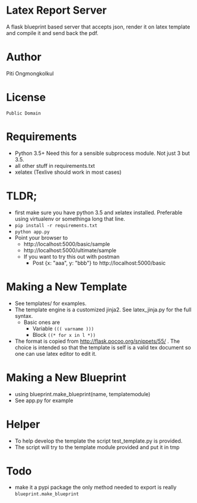 # Latex Report Server

A flask blueprint based server that accepts json, render it on latex template and compile it and send back the pdf.

# Author
Piti Ongmongkolkul

# License

	Public Domain

# Requirements

* Python 3.5+ Need this for a sensible subprocess module. Not just 3 but 3.5.
* all other stuff in requirements.txt
* xelatex (Texlive should work in most cases)
	
# TLDR;

* first make sure you have python 3.5 and xelatex installed. Preferable using virtualenv or somethinga long that line.
* `pip install -r requirements.txt`
* `python app.py`
* Point your browser to 
	* http://localhost:5000/basic/sample
	* http://localhost:5000/ultimate/sample
	* If you want to try this out with postman
		- Post {x: "aaa", y: "bbb"} to http://localhost:5000/basic


# Making a New Template

* See templates/ for examples.
* The template engine is a customized jinja2. See latex_jinja.py for the full syntax.
	* Basic ones are
		* Variable `((( varname )))`
		* Block `((* for x in l *))`
* The format is copied from http://flask.pocoo.org/snippets/55/ . The choice is intended so that the template is self is a valid tex document so one can use latex editor to edit it.

# Making a New Blueprint

* using blueprint.make_blueprint(name, templatemodule)
* See app.py for example
	
# Helper

* To help develop the template the script test_template.py is provided. 
* The script will try to the template module provided and put it in tmp
	
# Todo

* make it a pypi package the only method needed to export is really `blueprint.make_blueprint`
